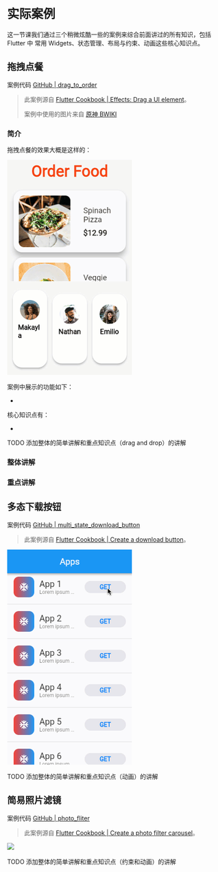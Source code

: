 # 实际案例

这一节课我们通过三个稍微炫酷一些的案例来综合前面讲过的所有知识，包括 Flutter 中 常用 Widgets、状态管理、布局与约束、动画这些核心知识点。

## 拖拽点餐

案例代码 [GitHub | drag_to_order](https://github.com/thu-flutter-dev/drag_to_order)

> 此案例源自 [Flutter Cookbook | Effects: Drag a UI element](https://docs.flutter.dev/cookbook/effects/drag-a-widget)。
>
> 案例中使用的图片来自 [原神 BWIKI](https://wiki.biligame.com/ys/)

### 简介

拖拽点餐的效果大概是这样的：

![](images-drag-to-order/official.gif)

案例中展示的功能如下：

- 

核心知识点有：

- 

TODO 添加整体的简单讲解和重点知识点（drag and drop）的讲解

### 整体讲解



### 重点讲解



## 多态下载按钮

案例代码 [GitHub | multi_state_download_button](https://github.com/thu-flutter-dev/multi_state_download_button)

> 此案例源自 [Flutter Cookbook | Create a download button](https://docs.flutter.dev/cookbook/effects/download-button)。

![](images-multi-state-download-button/official.gif)

TODO 添加整体的简单讲解和重点知识点（动画）的讲解

## 简易照片滤镜

案例代码 [GitHub | photo_fliter](https://github.com/thu-flutter-dev/photo_fliter)

> 此案例源自 [Flutter Cookbook | Create a photo filter carousel](https://docs.flutter.dev/cookbook/effects/photo-filter-carousel)。

![](images-photo-fliter/official.gif)

TODO 添加整体的简单讲解和重点知识点（约束和动画）的讲解
